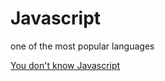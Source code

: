 # Javascript

one of the most popular languages

[You don't know Javascript](https://github.com/getify/You-Dont-Know-JS)